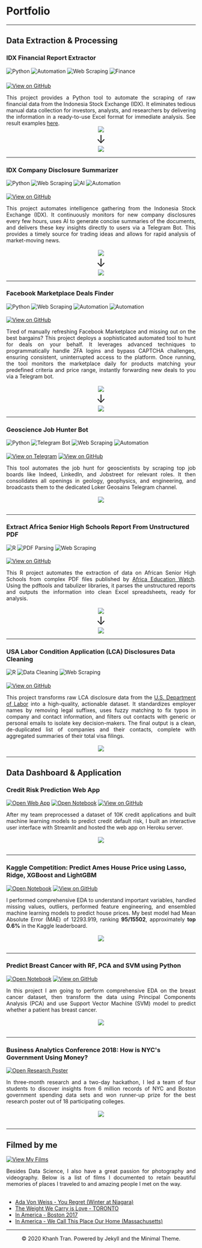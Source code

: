 # Portfolio
---
## Data Extraction & Processing

### IDX Financial Report Extractor
<div>
<img src="https://img.shields.io/badge/Python-3776AB.svg?style=plastic&logo=Python&logoColor=white" alt="Python">
<img src="https://img.shields.io/badge/Data%20Extraction-008080.svg?style=plastic&logo=Power%20Automate&logoColor=white" alt="Automation">
<img src="https://img.shields.io/badge/Web%20Scraping-008080.svg?style=plastic&logo=web&logoColor=white" alt="Web Scraping">
<img src="https://img.shields.io/badge/Finance-008080.svg?style=plastic&logo=Google%20Finance&logoColor=white" alt="Finance">
</div>
<div style="line-height:30%;">
    <br>
</div>

<div style="line-height:30%;">
    <br>
</div>

[![View on GitHub](https://img.shields.io/badge/GitHub-View_on_GitHub-blue?logo=GitHub)](https://github.com/Rachdyan/idx_financial_report) 

<div style="text-align: justify">
This project provides a Python tool to automate the scraping of raw financial data from the Indonesia Stock Exchange (IDX). It eliminates tedious manual data collection for investors, analysts, and researchers by delivering the information in a ready-to-use Excel format for immediate analysis. See result examples <a href="https://github.com/Rachdyan/idx_financial_report/tree/main/result">here</a>.
</div>

<center><img src="images/financial_report_example0.png"/></center> 
<center><span style='font-size:30px;'>&#8595;</span></center>
<center><img src="images/financial_report_example1.png"/></center>   

---
### IDX Company Disclosure Summarizer

<img src="https://img.shields.io/badge/Python-3776AB.svg?style=plastic&logo=Python&logoColor=white" alt="Python">
<img src="https://img.shields.io/badge/Web%20Scraping-008080.svg?style=plastic&logo=web&logoColor=white" alt="Web Scraping">
<img src="https://img.shields.io/badge/AI-008080.svg?style=plastic&logo=Power%20Automate&logoColor=white" alt="AI">
<img src="https://img.shields.io/badge/Natural%20Languange%20Processing-008080.svg?style=plastic&logo=Google%20Finance&logoColor=white" alt="Automation">

<div style="line-height:30%;">
    <br>
</div>

[![View on GitHub](https://img.shields.io/badge/GitHub-View_on_GitHub-blue?logo=GitHub)](https://github.com/Rachdyan/ktbknidx) 

<div style="text-align: justify">
This project automates intelligence gathering from the Indonesia Stock Exchange (IDX). It continuously monitors for new company disclosures every few hours, uses AI to generate concise summaries of the documents, and delivers these key insights directly to users via a Telegram Bot. This provides a timely source for trading ideas and allows for rapid analysis of market-moving news.
</div>
<br>

<center><img src="images/ktbknidx1.png"/></center> 
<center><span style='font-size:30px;'>&#8595;</span></center>
<center><img src="images/ktbknidx2.png"/></center>   


---
### Facebook Marketplace Deals Finder

<img src="https://img.shields.io/badge/Python-3776AB.svg?style=plastic&logo=Python&logoColor=white" alt="Python">
<img src="https://img.shields.io/badge/Web%20Scraping-008080.svg?style=plastic&logo=web&logoColor=white" alt="Web Scraping">
<img src="https://img.shields.io/badge/Automation-008080.svg?style=plastic&logo=Google%20Finance&logoColor=white" alt="Automation">
<img src="https://img.shields.io/badge/Data%20Extraction-008080.svg?style=plastic&logo=Power%20Automate&logoColor=white" alt="Automation">

<div style="line-height:30%;">
    <br>
</div>

[![View on GitHub](https://img.shields.io/badge/GitHub-View_on_GitHub-blue?logo=GitHub)](https://github.com/Rachdyan/ktbknidx) 

<div style="text-align: justify">
Tired of manually refreshing Facebook Marketplace and missing out on the best bargains? This project deploys a sophisticated automated tool to hunt for deals on your behalf. It leverages advanced techniques to programmatically handle 2FA logins and bypass CAPTCHA challenges, ensuring consistent, uninterrupted access to the platform. Once running, the tool monitors the marketplace daily for products matching your predefined criteria and price range, instantly forwarding new deals to you via a Telegram bot.
</div>

<br>

<center><img src="images/fb1.png"/></center> 
<center><span style='font-size:30px;'>&#8595;</span></center>
<center><img src="images/fb0.png"/></center>   


---
### Geoscience Job Hunter Bot

<img src="https://img.shields.io/badge/Python-3776AB.svg?style=plastic&logo=Python&logoColor=white" alt="Python">
<img src="https://img.shields.io/badge/Telegram%20Bot-008080.svg?style=plastic&logo=Power%20Automate&logoColor=white" alt="Telegram Bot">
<img src="https://img.shields.io/badge/Web%20Scraping-008080.svg?style=plastic&logo=web&logoColor=white" alt="Web Scraping">
<img src="https://img.shields.io/badge/Automation-008080.svg?style=plastic&logo=Google%20Finance&logoColor=white" alt="Automation">

<div style="line-height:30%;">
    <br>
</div>

[![View on Telegram](https://img.shields.io/badge/Telegram-2CA5E0?logo=telegram&logoColor=white)](https://t.me/lokergeo)
[![View on GitHub](https://img.shields.io/badge/GitHub-View_on_GitHub-blue?logo=GitHub)](https://github.com/Rachdyan/geosains_job_bot)

<div style="text-align: justify">This tool automates the job hunt for geoscientists by scraping top job boards like Indeed, LinkedIn, and Jobstreet for relevant roles. It then consolidates all openings in geology, geophysics, and engineering, and broadcasts them to the dedicated Loker Geosains Telegram channel.</div>
<br>
<center><img src="images/lokergeosains.png"/></center>
<br>

---

### Extract Africa Senior High Schools Report From Unstructured PDF

<img src="https://img.shields.io/badge/R-%23276DC3.svg?style=plastic&logo=R&logoColor=white" alt="R">
<img src="https://img.shields.io/badge/PDF%20Parsing-008080.svg?style=plastic&logo=Power%20Automate&logoColor=white" alt="PDF Parsing">
<img src="https://img.shields.io/badge/Data%20Extraction-008080.svg?style=plastic&logo=web&logoColor=white" alt="Web Scraping">


<div style="line-height:30%;">
    <br>
</div>

[![View on GitHub](https://img.shields.io/badge/GitHub-View_on_GitHub-blue?logo=GitHub)](https://github.com/Rachdyan/african-shs-data-extraction)

<div style="text-align: justify">
This R project automates the extraction of data on African Senior High Schools from complex PDF files published by <a href="https://africaeducationwatch.org/emis-data-shs-reports">Africa Education Watch</a>. Using the pdftools and tabulizer libraries, it parses the unstructured reports and outputs the information into clean Excel spreadsheets, ready for analysis.
</div>
<br>
<center><img src="images/shs0.png"/></center> 
<center><span style='font-size:30px;'>&#8595;</span></center>
<center><img src="images/shs1.png"/></center>   

---

### USA Labor Condition Application (LCA) Disclosures Data Cleaning

<img src="https://img.shields.io/badge/R-%23276DC3.svg?style=plastic&logo=R&logoColor=white" alt="R">
<img src="https://img.shields.io/badge/Data%20Cleaning-008080.svg?style=plastic&logo=Power%20Automate&logoColor=white" alt="Data Cleaning">
<img src="https://img.shields.io/badge/Data%20Extraction-008080.svg?style=plastic&logo=web&logoColor=white" alt="Web Scraping">


<div style="line-height:30%;">
    <br>
</div>

[![View on GitHub](https://img.shields.io/badge/GitHub-View_on_GitHub-blue?logo=GitHub)](https://github.com/Rachdyan/african-shs-data-extraction)

<div style="text-align: justify">
This project transforms raw LCA disclosure data from the <a href="https://www.dol.gov/agencies/eta/foreign-labor/performance">U.S. Department of Labor</a> into a high-quality, actionable dataset. It standardizes employer names by removing legal suffixes, uses fuzzy matching to fix typos in company and contact information, and filters out contacts with generic or personal emails to isolate key decision-makers. The final output is a clean, de-duplicated list of companies and their contacts, complete with aggregated summaries of their total visa filings.
</div>
<br>
<center><img src="images/lca.png"/></center> 

---

## Data Dashboard & Application

### Credit Risk Prediction Web App

[![Open Web App](https://img.shields.io/badge/Heroku-Open_Web_App-blue?logo=Heroku)](http://credit-risk.herokuapp.com/)
[![Open Notebook](https://img.shields.io/badge/Jupyter-Open_Notebook-blue?logo=Jupyter)](https://github.com/chriskhanhtran/credit-risk-prediction/blob/master/documents/Notebook.ipynb)
[![View on GitHub](https://img.shields.io/badge/GitHub-View_on_GitHub-blue?logo=GitHub)](https://github.com/chriskhanhtran/credit-risk-prediction)

<div style="text-align: justify">After my team preprocessed a dataset of 10K credit applications and built machine learning models to predict credit default risk, I built an interactive user interface with Streamlit and hosted the web app on Heroku server.</div>
<br>
<center><img src="images/credit-risk-webapp.png"/></center>
<br>

---
### Kaggle Competition: Predict Ames House Price using Lasso, Ridge, XGBoost and LightGBM

[![Open Notebook](https://img.shields.io/badge/Jupyter-Open_Notebook-blue?logo=Jupyter)](projects/ames-house-price.html)
[![View on GitHub](https://img.shields.io/badge/GitHub-View_on_GitHub-blue?logo=GitHub)](https://github.com/chriskhanhtran/kaggle-house-price/blob/master/ames-house-price.ipynb)

<div style="text-align: justify">I performed comprehensive EDA to understand important variables, handled missing values, outliers, performed feature engineering, and ensembled machine learning models to predict house prices. My best model had Mean Absolute Error (MAE) of 12293.919, ranking <b>95/15502</b>, approximately <b>top 0.6%</b> in the Kaggle leaderboard.</div>
<br>
<center><img src="images/ames-house-price.jpg"/></center>
<br>

---
### Predict Breast Cancer with RF, PCA and SVM using Python

[![Open Notebook](https://img.shields.io/badge/Jupyter-Open_Notebook-blue?logo=Jupyter)](projects/breast-cancer.html)
[![View on GitHub](https://img.shields.io/badge/GitHub-View_on_GitHub-blue?logo=GitHub)](https://github.com/chriskhanhtran/predict-breast-cancer-with-rf-pca-svm/blob/master/breast-cancer.ipynb)

<div style="text-align: justify">In this project I am going to perform comprehensive EDA on the breast cancer dataset, then transform the data using Principal Components Analysis (PCA) and use Support Vector Machine (SVM) model to predict whether a patient has breast cancer.</div>
<br>
<center><img src="images/breast-cancer.png"/></center>
<br>

---
### Business Analytics Conference 2018: How is NYC's Government Using Money?

[![Open Research Poster](https://img.shields.io/badge/PDF-Open_Research_Poster-blue?logo=adobe-acrobat-reader&logoColor=white)](pdf/bac2018.pdf)

<div style="text-align: justify">In three-month research and a two-day hackathon, I led a team of four students to discover insights from 6 million records of NYC and Boston government spending data sets and won runner-up prize for the best research poster out of 18 participating colleges.</div>
<br>
<center><img src="images/bac2018.JPG"/></center>
<br>

---
## Filmed by me

[![View My Films](https://img.shields.io/badge/YouTube-View_My_Films-grey?logo=youtube&labelColor=FF0000)](https://www.youtube.com/watch?v=vfZwdEWgUPE)

<div style="text-align: justify">Besides Data Science, I also have a great passion for photography and videography. Below is a list of films I documented to retain beautiful memories of places I traveled to and amazing people I met on the way.</div>
<br>

- [Ada Von Weiss - You Regret (Winter at Niagara)](https://www.youtube.com/watch?v=-5esqvmPnHI)
- [The Weight We Carry is Love - TORONTO](https://www.youtube.com/watch?v=vfZwdEWgUPE)
- [In America - Boston 2017](https://www.youtube.com/watch?v=YdXufiebgyc)
- [In America - We Call This Place Our Home (Massachusetts)](https://www.youtube.com/watch?v=jzfcM_iO0FU)

---
<center>© 2020 Khanh Tran. Powered by Jekyll and the Minimal Theme.</center>
